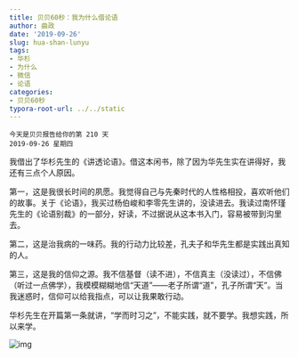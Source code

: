 ```yaml
---
title: 贝贝60秒：我为什么借论语
author: 曲政
date: '2019-09-26'
slug: hua-shan-lunyu
tags:
- 华杉
- 为什么
- 微信
- 论语
categories:
- 贝贝60秒
typora-root-url: ../../static
---
```


```
今天是贝贝报告给你的第 210 天
2019-09-26 星期四
```

我借出了华杉先生的《讲透论语》。借这本闲书，除了因为华先生实在讲得好，我还有三点个人原因。

第一，这是我很长时间的夙愿。我觉得自己与先秦时代的人性格相投，喜欢听他们的故事。关于《论语》，我买过杨伯峻和李零先生讲的，没读进去。我读过南怀瑾先生的《论语别裁》的一部分，好读，不过据说从这本书入门，容易被带到沟里去。

第二，这是治我病的一味药。我的行动力比较差，孔夫子和华先生都是实践出真知的人。

第三，这是我的信仰之源。我不信基督（读不进），不信真主（没读过），不信佛（听过一点佛学），我模模糊糊地信“天道”——老子所谓“道”，孔子所谓“天”。当我迷惑时，信仰可以给我指点，可以让我果敢行动。

华杉先生在开篇第一条就讲，“学而时习之”，不能实践，就不要学。我想实践，所以来学。

![img](/images/2019-09-26-%E8%B4%9D%E8%B4%9D60%E7%A7%92%EF%BC%9A%E6%88%91%E4%B8%BA%E4%BB%80%E4%B9%88%E5%80%9F%E8%AE%BA%E8%AF%AD/640-20200416091813092.jpeg)